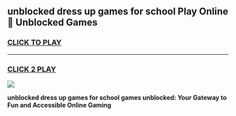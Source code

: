 
## unblocked dress up games for school Play Online 👋 Unblocked Games
<h3>
<a href="https://news.freeplayer.one?title=unblocked_dress_up_games_for_school&ref=17GH">CLICK TO PLAY</a></h3>
<hr>

<h3>
<a href="https://news.freeplayer.one?title=unblocked_dress_up_games_for_school&ref=17GH">CLICK 2 PLAY</a>
  
</h3>

<a href="https://news.freeplayer.one?title=unblocked_dress_up_games_for_school&ref=17GH/"><img src="https://clearcache.store/games.png"></a>


**unblocked dress up games for school games unblocked: Your Gateway to Fun and Accessible Online Gaming**
